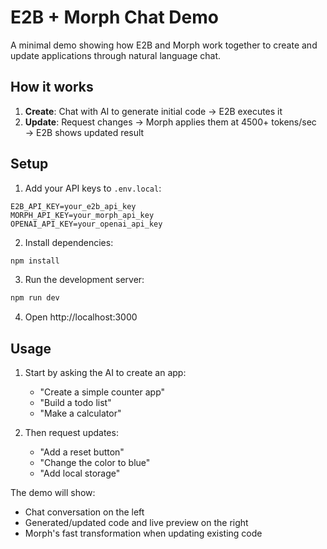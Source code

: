 # E2B + Morph Chat Demo

A minimal demo showing how E2B and Morph work together to create and update applications through natural language chat.

## How it works

1. **Create**: Chat with AI to generate initial code → E2B executes it
2. **Update**: Request changes → Morph applies them at 4500+ tokens/sec → E2B shows updated result

## Setup

1. Add your API keys to `.env.local`:
```
E2B_API_KEY=your_e2b_api_key
MORPH_API_KEY=your_morph_api_key
OPENAI_API_KEY=your_openai_api_key
```

2. Install dependencies:
```bash
npm install
```

3. Run the development server:
```bash
npm run dev
```

4. Open http://localhost:3000

## Usage

1. Start by asking the AI to create an app:
   - "Create a simple counter app"
   - "Build a todo list"
   - "Make a calculator"

2. Then request updates:
   - "Add a reset button"
   - "Change the color to blue"
   - "Add local storage"

The demo will show:
- Chat conversation on the left
- Generated/updated code and live preview on the right
- Morph's fast transformation when updating existing code